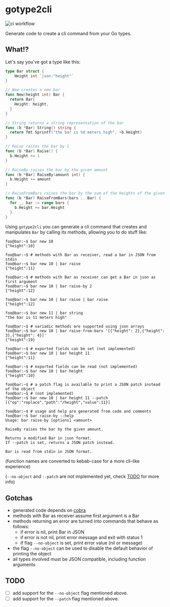 # gotype2cli

![ci workflow](https://github.com/pdcalado/gotype2cli/actions/workflows/ci.yml/badge.svg)

Generate code to create a cli command from your Go types.

## What!?

Let's say you've got a type like this:

```go
type Bar struct {
    Height int `json:"height"`
}

// New creates a new bar
func New(height int) Bar {
  return Bar{
    Height: height,
  }
}

// String returns a string representation of the bar
func (b *Bar) String() string {
  return fmt.Sprintf("the bar is %d meters high", +b.Height)
}

// Raise raises the bar by 1
func (b *Bar) Raise() {
  b.Height += 1
}

// RaiseBy raises the bar by the given amount
func (b *Bar) RaiseBy(amount int) {
  b.Height += amount
}

// RaiseFromBars raises the bar by the sum of the heights of the given bars
func (b *Bar) RaiseFromBars(bars ...Bar) {
  for _, bar := range bars {
    b.Height += bar.Height
  }
}
```

Using `gotype2cli` you can generate a cli command that creates and manipulates `Bar` by calling its methods, allowing you to do stuff like:

```console
foo@bar:~$ bar new 10
{"height":10}

foo@bar:~$ # methods with Bar as receiver, read a bar in JSON from stdin
foo@bar:~$ bar new 10 | bar raise
{"height":11}

foo@bar:~$ # methods with Bar as receiver can get a Bar in json as first argument
foo@bar:~$ bar new 10 | bar raise-by 2
{"height":12}

foo@bar:~$ bar new 10 | bar raise | bar raise
{"height":12}

foo@bar:~$ bar new 11 | bar string
"the bar is 11 meters high"

foo@bar:~$ # variadic methods are supported using json arrays
foo@bar:~$ bar new 10 | bar raise-from-bars '[{"height": 2},{"height": 3},{"height": 4}]'
{"height":19}

foo@bar:~$ # exported fields can be set (not implemented)
foo@bar:~$ bar new 10 | bar height 11
{"height":11}

foo@bar:~$ # exported fields can be read (not implemented)
foo@bar:~$ bar new 10 | bar height
{"height":10}

foo@bar:~$ # a patch flag is available to print a JSON patch instead of the object
foo@bar:~$ # (not implemented)
foo@bar:~$ bar new 10 | bar height 11 --patch
[{"op":"replace","path":"/height","value":11}]

foo@bar:~$ # usage and help are generated from code and comments
foo@bar:~$ bar raise-by --help
Usage: bar raise-by [options] <amount>

RaiseBy raises the bar by the given amount.

Returns a modified Bar in json format.
If --patch is set, returns a JSON patch instead.

Bar is read from stdin in JSON format.
```

(function names are converted to kebab-case for a more cli-like experience)

(`--no-object` and `--patch` are not implemented yet, check [TODO](#todo) for more info)

## Gotchas

- generated code depends on [cobra](https://github.com/spf13/cobra)
- methods with Bar as receiver assume first argument is a Bar
- methods returning an error are turned into commands that behave as follows:
  - if error is nil, print Bar in JSON
  - if error is not nil, print error message and exit with status 1
  - if flag `--no-object` is set, print error value (nil or message)
- the flag `--no-object` can be used to disable the default behavior of printing the object
- all types involved must be JSON compatible, including function arguments

## TODO

- [ ] add support for the `--no-object` flag mentioned above.
- [ ] add support for the `--patch` flag mentioned above.
